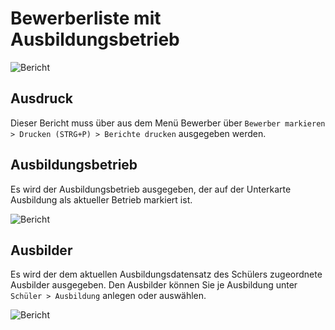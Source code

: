 # Bewerberliste mit Ausbildungsbetrieb

![Bericht](/assets/images/bewerber/01.png)

## Ausdruck

Dieser Bericht muss über aus dem Menü Bewerber über `Bewerber markieren  > Drucken (STRG+P) > Berichte drucken` ausgegeben werden.

## Ausbildungsbetrieb

Es wird der Ausbildungsbetrieb ausgegeben, der auf der Unterkarte Ausbildung als aktueller Betrieb markiert ist.

![Bericht](/assets/images/bewerber/02.png)

## Ausbilder

Es wird der dem aktuellen Ausbildungsdatensatz des Schülers zugeordnete Ausbilder ausgegeben. Den Ausbilder können Sie je Ausbildung unter `Schüler > Ausbildung` anlegen  oder auswählen.

![Bericht](/assets/images/bewerber/03.png)